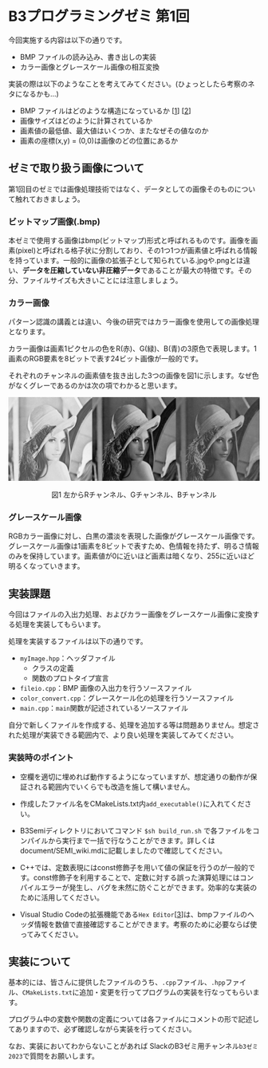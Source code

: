 # B3プログラミングゼミ 第1回
今回実施する内容は以下の通りです。

- BMP ファイルの読み込み、書き出しの実装
- カラー画像とグレースケール画像の相互変換

実装の際は以下のようなことを考えてみてください。(ひょっとしたら考察のネタになるかも...)

- BMP ファイルはどのような構造になっているか \[[1]\] \[[2]\]
- 画像サイズはどのように計算されているか
- 画素値の最低値、最大値はいくつか、またなぜその値なのか
- 画素の座標(x,y) = (0,0)は画像のどの位置にあるか


[1]: https://algorithm.joho.info/image-processing/bmp-file-data-header/
[2]: https://qiita.com/spc_ehara/items/03d179f4901faeadb184

## ゼミで取り扱う画像について

第1回目のゼミでは画像処理技術ではなく、データとしての画像そのものについて触れておきましょう。

### ビットマップ画像(.bmp)


本ゼミで使用する画像はbmp(ビットマップ)形式と呼ばれるものです。画像を画素(pixel)と呼ばれる格子状に分割しており、その1つ1つが画素値と呼ばれる情報を持っています。一般的に画像の拡張子として知られている.jpgや.pngとは違い、**データを圧縮していない非圧縮データ**であることが最大の特徴です。その分、ファイルサイズも大きいことには注意しましょう。

### カラー画像
パターン認識の講義とは違い、今後の研究ではカラー画像を使用しての画像処理となります。

カラー画像は画素1ピクセルの色をR(赤)、G(緑)、B(青)の3原色で表現します。1画素のRGB要素を8ビットで表す24ビット画像が一般的です。

それぞれのチャンネルの画素値を抜き出した3つの画像を図1に示します。なぜ色がなくグレーであるのかは次の項でわかると思います。


<div>
<div style="text-align: center;">
<img src="semi_img/1_rgb_lenna.png">

図1 左からRチャンネル、Gチャンネル、Bチャンネル

</div>


### グレースケール画像

RGBカラー画像に対し、白黒の濃淡を表現した画像がグレースケール画像です。グレースケール画像は1画素を8ビットで表すため、色情報を持たず、明るさ情報のみを保持しています。画素値が0に近いほど画素は暗くなり、255に近いほど明るくなっていきます。



## 実装課題

今回はファイルの入出力処理、およびカラー画像をグレースケール画像に変換する処理を実装してもらいます。

処理を実装するファイルは以下の通りです。

- `myImage.hpp`：ヘッダファイル
   - クラスの定義
   - 関数のプロトタイプ宣言
- `fileio.cpp`：BMP 画像の入出力を行うソースファイル
- `color_convert.cpp`：グレースケール化の処理を行うソースファイル
- `main.cpp`：`main`関数が記述されているソースファイル


自分で新しくファイルを作成する、処理を追加する等は問題ありません。想定された処理が実装できる範囲内で、より良い処理を実装してみてください。


### 実装時のポイント

- 空欄を適切に埋めれば動作するようになっていますが、想定通りの動作が保証される範囲内でいくらでも改造を施して構いません。

- 作成したファイル名をCMakeLists.txt内`add_executable()`に入れてください。

- B3Semiディレクトリにおいてコマンド `$sh build_run.sh` で各ファイルをコンパイルから実行まで一括で行なうことができます。詳しくはdocument/SEMI_wiki.mdに記載しましたので確認してください。


- C++では、定数表現にはconst修飾子を用いて値の保証を行うのが一般的です。const修飾子を利用することで、定数に対する誤った演算処理にはコンパイルエラーが発生し、バグを未然に防ぐことができます。効率的な実装のために活用してください。

- Visual Studio Codeの拡張機能である`Hex Editor`\[[3]\]は、bmpファイルのヘッダ情報を数値で直接確認することができます。考察のために必要ならば使ってみてください。

[3]: https://marketplace.visualstudio.com/items?itemName=ms-vscode.hexeditor 



## 実装について

基本的には、皆さんに提供したファイルのうち、`.cpp`ファイル、`.hpp`ファイル、`CMakeLists.txt`に追加・変更を行ってプログラムの実装を行なってもらいます。

プログラム中の変数や関数の定義については各ファイルにコメントの形で記述してありますので、必ず確認しながら実装を行ってください。

なお、実装においてわからないことがあれば SlackのB3ゼミ用チャンネル`b3ゼミ2023`で質問をお願いします。

